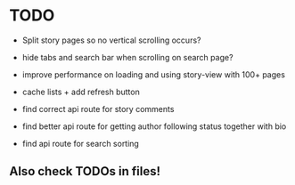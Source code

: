 # TODO

 - Split story pages so no vertical scrolling occurs?
 - hide tabs and search bar when scrolling on search page?
 - improve performance on loading and using story-view with 100+ pages
 - cache lists + add refresh button

 - find correct api route for story comments
 - find better api route for getting author following status together with bio
 - find api route for search sorting


## Also check TODOs in files!